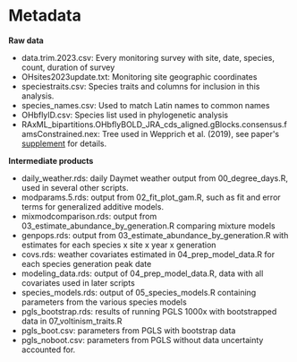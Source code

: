 # Metadata

**Raw data**
* data.trim.2023.csv: Every monitoring survey with site, date, species, count, duration of survey
* OHsites2023update.txt: Monitoring site geographic coordinates
* speciestraits.csv: Species traits and columns for inclusion in this analysis.
* species_names.csv: Used to match Latin names to common names
* OHbflyID.csv: Species list used in phylogenetic analysis
* RAxML_bipartitions.OHbflyBOLD_JRA_cds_aligned.gBlocks.consensus.famsConstrained.nex: Tree used in Wepprich et al. (2019), see paper's [supplement](https://doi.org/10.1371/journal.pone.0216270) for details.

**Intermediate products**
* daily_weather.rds: daily Daymet weather output from 00_degree_days.R, used in several other scripts.
* modparams.5.rds: output from 02_fit_plot_gam.R, such as fit and error terms for generalized additive models.
* mixmodcomparison.rds: output from 03_estimate_abundance_by_generation.R comparing mixture models
* genpops.rds: output from 03_estimate_abundance_by_generation.R with estimates for each species x site x year x generation
* covs.rds: weather covariates estimated in 04_prep_model_data.R for each species generation peak date
* modeling_data.rds: output of 04_prep_model_data.R, data with all covariates used in later scripts
* species_models.rds: output of 05_species_models.R containing parameters from the various species models
* pgls_bootstrap.rds: results of running PGLS 1000x with bootstrapped data in 07_voltinism_traits.R
* pgls_boot.csv: parameters from PGLS with bootstrap data
* pgls_noboot.csv: parameters from PGLS without data uncertainty accounted for.                            
                                                              

